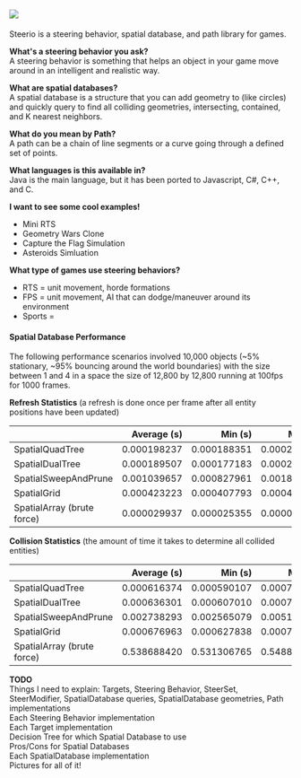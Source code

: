 
![](http://i1150.photobucket.com/albums/o604/ClickerMonkey/Steerio_zps8c0d940a.png)
=======

Steerio is a steering behavior, spatial database, and path library for games.

**What's a steering behavior you ask?**  
A steering behavior is something that helps an object in your game move around in an intelligent and realistic way.

**What are spatial databases?**  
A spatial database is a structure that you can add geometry to (like circles) and quickly query to find all colliding geometries, intersecting, contained, and K nearest neighbors.

**What do you mean by Path?**  
A path can be a chain of line segments or a curve going through a defined set of points.

**What languages is this available in?**  
Java is the main language, but it has been ported to Javascript, C#, C++, and C.

**I want to see some cool examples!**
- Mini RTS
- Geometry Wars Clone
- Capture the Flag Simulation
- Asteroids Simluation

**What type of games use steering behaviors?**
- RTS = unit movement, horde formations
- FPS = unit movement, AI that can dodge/maneuver around its environment
- Sports = 

#### Spatial Database Performance

The following performance scenarios involved 10,000 objects (~5% stationary, ~95% bouncing around the world boundaries) with the size between 1 and 4 in a space the size of 12,800 by 12,800 running at 100fps for 1000 frames.

**Refresh Statistics** (a refresh is done once per frame after all entity positions have been updated)  

|                                 | Average (s) | Min (s)     | Max (s)     |
|:------------------------------- | -----------:| -----------:| -----------:|
| SpatialQuadTree                 | 0.000198237 | 0.000188351 | 0.000236043 |
| SpatialDualTree                 | 0.000189507 | 0.000177183 | 0.000221253 |
| SpatialSweepAndPrune            | 0.001039657 | 0.000827961 | 0.001866308 |
| SpatialGrid                     | 0.000423223 | 0.000407793 | 0.000469973 |
| SpatialArray (brute force)      | 0.000029937 | 0.000025355 | 0.000036826 |

**Collision Statistics** (the amount of time it takes to determine all collided entities)  

|                                 | Average (s) | Min (s)     | Max (s)     |
|:------------------------------- | -----------:| -----------:| -----------:|
| SpatialQuadTree                 | 0.000616374 | 0.000590107 | 0.000739823 |
| SpatialDualTree                 | 0.000636301 | 0.000607010 | 0.000730767 |
| SpatialSweepAndPrune            | 0.002738293 | 0.002565079 | 0.005157022 |
| SpatialGrid                     | 0.000676963 | 0.000627838 | 0.000769102 |
| SpatialArray (brute force)      | 0.538688420 | 0.531306765 | 0.548827362 |

**TODO**  
Things I need to explain: Targets, Steering Behavior, SteerSet, SteerModifier, SpatialDatabase queries, SpatialDatabase geometries, Path implementations  
Each Steering Behavior implementation  
Each Target implementation  
Decision Tree for which Spatial Database to use  
Pros/Cons for Spatial Databases  
Each SpatialDatabase implementation  
Pictures for all of it!  
